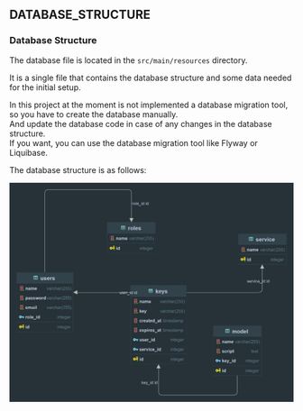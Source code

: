 ## DATABASE_STRUCTURE

### Database Structure

The database file is located in the `src/main/resources` directory.

It is a single file that contains the database structure and some data needed for the initial setup.

In this project at the moment is not implemented a database migration tool, so you have to create the database manually.\
And update the database code in case of any changes in the database structure.\
If you want, you can use the database migration tool like Flyway or Liquibase.

The database structure is as follows:

![database.png](database.png)